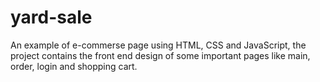 # yard-sale
An example of e-commerse page using HTML, CSS and JavaScript, the project contains the front end design of some important pages like main, order, login and shopping cart.
